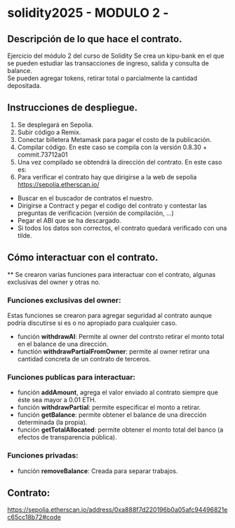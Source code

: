 # solidity2025 - MODULO 2 -

## Descripción de lo que hace el contrato. 
Ejercicio del módulo 2 del curso de Solidity
Se crea un kipu-bank en el que se pueden estudiar las transacciones de ingreso, salida y consulta de balance.  
Se pueden agregar tokens, retirar total o parcialmente la cantidad depositada.  

## Instrucciones de despliegue.
1. Se desplegará en Sepolia.
2. Subir código a Remix.
3. Conectar billetera Metamask para pagar el costo de la publicación.
4. Compilar código. En este caso se compila con la versión 0.8.30 + commit.73712a01
5. Una vez compilado se obtendrá la dirección del contrato. En este caso es:
6. Para verificar el contrato hay que dirigirse a la web de sepolia https://sepolia.etherscan.io/
- Buscar en el buscador de contratos el nuestro.
- Dirigirse a Contract y pegar el codigo del contrato y contestar las preguntas de verificación (versión de compilación, ...)
- Pegar el ABI que se ha descargado.
- Si todos los datos son correctos, el contrato quedará verificado con una tilde.

## Cómo interactuar con el contrato.
** Se crearon varias funciones para interactuar con el contrato, algunas exclusivas del owner y otras no.
### Funciones exclusivas del owner:
Estas funciones se crearon para agregar seguridad al contrato aunque podría discutirse si es o no apropiado para cualquier caso.
   - función **withdrawAl**: Permite al owner del contrsto retirar el monto total en el balance de una dirección.
   - functión **withdrawPartialFromOwner**: permite al owner retirar una cantidad concreta de un contrato de terceros. 

### Funciones publicas para interactuar:
   - función **addAmount**, agrega el valor enviado al contrato siempre que éste sea mayor a 0.01 ETH.  
   - función **withdrawPartial**: permite especificar el monto a retirar.  
   - función **getBalance**: permite obtener el balance de una dirección determinada (la propia).  
   - función **getTotalAllocated**: permite obtener el monto total del banco (a efectos de transparencia pública).  

### Funciones privadas:
   - función **removeBalance**: Creada para separar trabajos.

## Contrato:
https://sepolia.etherscan.io/address/0xa888f7d220196b0a05afc94496821ec65cc18b72#code

